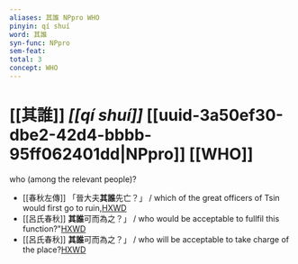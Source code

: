 ```yaml
---
aliases: 其誰 NPpro WHO
pinyin: qí shuí
word: 其誰
syn-func: NPpro
sem-feat: 
total: 3
concept: WHO 
---
```

# [[其誰]] *[[qí shuí]]*  [[uuid-3a50ef30-dbe2-42d4-bbbb-95ff062401dd|NPpro]] [[WHO]]
who (among the relevant people)?
 - [[春秋左傳]] 「晉大夫**其誰**先亡？」 / which of the great officers of Tsin would first go to ruin,[HXWD](https://hxwd.org/textview.html?location=KR1e0001_tls_009-317a.3)
 - [[呂氏春秋]] **其誰**可而為之？」 / who would be acceptable to fullfil this function?"[HXWD](https://hxwd.org/textview.html?location=KR3j0009_tls_001-28a.19)
 - [[呂氏春秋]] **其誰**可而為之？」 / who will be acceptable to take charge of the place?[HXWD](https://hxwd.org/textview.html?location=KR3j0009_tls_001-28a.4)